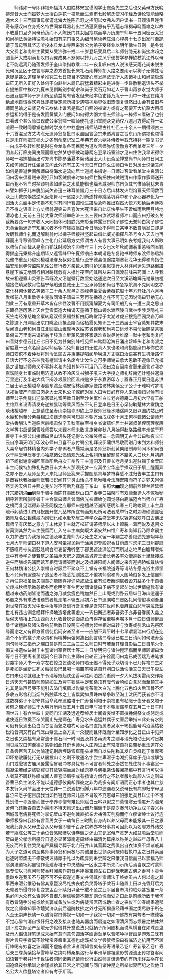 <!-- { "loadSidebar": true } -->
　　师讳如一号即非福州福清人俗姓林宋宝谟阁学士鬳斋先生之后也父英母方氏晚祷观音大士而娠梦大士授白莲花一枝觉而生焉甫七龄舅氏使习孝经及诗论辄能诵略通大义十三而孤事母孝谨北海大姓陈君奇之招配以女弗从闭户读书一日观演目连传奇有感叹曰立身扬名特世间孝耳曷若出世法遍资恩有乎乃蕴志缁褐母晓而难之以故不敢启口旦夕同母茹蔬而不入陈氏门其女因抱病而卒万历庚午师年十五闻密云太翁和尚柄法黄檗特往瞻礼始知有宗门事又从细母舅读老庄潜心释典十七岁出家时至跪请于母母察其坚志听投本县龙山寺西来灏公为弟子受经业以明年佛生日剃　是冬曾大父费老和尚继主黄檗从受沙弥十戒二十岁登坛受具后二年师翁隐元和尚接席趋之圆菩萨大戒期满复叹曰羽翼成矣不怒何以抟九万之风乎便誓学参禅欲杖策江外以母老不能远离乃随落发师于奎山染指教乘二年一夜复叹曰古人说法感天雨花尚未脱生死何况区区于空言耶弃之游方首抵长庆礼石雨禅师扣入路之要雨示以狗子无佛性话退疑是甚么道理单单推究三七日夜目不交睫心膺发痛茫无所人质诸补山和尚蒙启激曰茫无所入正好入处何不向赵州未屙已前猛着精彩由是进得一步昏散稍退话头不举自提拍盲中挨过九夏未见倒断别参朝宗和尚于灵石万如老人于曹山再参永觉大师于石鼓亘信禅师于罗山所至请益每有省发但未经本色钳锤乃庵于一山中一味坐在纯清绝点地自谓得欢喜处却被静定魔所摄少遇喧扰境界依旧热恼复慨然出山会有耆旧与师同邑谕之曰贤兄今去欲依止谁若是孤灯自照的禅诸方或有之苟要开大机豁大用须参运祖始得于是奋发回黄檗入门便问如何得大彻大悟去师翁与一棒师曰看破了也翁曰看破个甚么师曰现成公案翁嘘一嘘师便礼退归堂随众克勤仅八逾月方得动静一如喧寂一致时同廓堂也懒时学良冶中柱虚白诸师结颂古社社侣三十余人一期得颂古三十六首混呈方丈均点无遗师翁复批曰汝虽因言会宗未透离言之旨东山所谓颂也颂得只是未在师把其稿火之冬制命掌记室二年典宾寮六朔补侍者半载充持钵一期复书记一白戊子冬转维那是时在会龙象各司樵爨为道攻苦师弥切激励身不倒单者三年一夕困甚起行廊庑间曳履而蹶忽然梦想顿破动静两忘翌早趋室翁才见曰住住我早识得你师喝一喝拂袖而出时郑尚书陈参藩夏孝廉诸居士入山设斋至禅堂尚书问师曰日间工夫如何师曰行住坐卧又问此外还有工夫也无曰有曰作么生师曰今日对居士说话又问如何是善逝世间解师曰待海水逆流向居士道尚书揖谢一日师过客堂看单堂主良清公问曰客来须看贼来须打只如客贼俱来时如何师拦胸把住曰贼贼清曰作家作家师送开曰再犯不容当时拈颂机缘如建瓴之水莫能御也缁素咸服师亦自负其气惟师翁犹未肯曰譬如狮子儿未脱胎尚欠奋迅三昧耳值腊月三十日寺后山林发火烈焰亘天师同数百众上山救焚倏然逆风返焰舞马一逐路头打断遂拌命跳落坑莽中和个身心器界化为一团活火头面手足伤损不知时有同行智圆惟生蹑后急呼推出豁然大悟方知绝后再稣欺君不得之语直上方丈师翁迎笑曰且喜汝大死活来自此庆快平生不啻如雨后明月特地清凉也上元前五日侍丈室次师翁举临济三玄三要曰汝试颂看师冲口而应曰打破玄关截断要路一句齐收人天罔措休罔措朕兆未彰全体露翁曰狗子佛性无聻师白狗子佛性无黄金攃满途宁知廉义者不作守钱奴翁曰今日瞒汝不得师曰某甲不敢自瞒翁曰却是汝瞒我师作礼而退解制翁付以拂子师接得竖起曰借此威光指挥凡圣号令人天去也再拜而出寻移锡雪峰寺主化门公延居方丈师谓古人有言大事已明如丧考妣我何人斯敢以师位自处哉从是愈自韬昧时顺治辛卯师年三十六岁也次年秋闻师翁重恙特回省觐得擢座元秉拂升座期毕又返雪峰甲午夏师翁应本朝请是冬复驰书聘师东渡师修启辞免催书重至乃留别檀越法眷及叔弟侄启行至宁德县值途路荆塞获龙华无得和尚指住福安琐泉寺俾监院见性公暨行者方亲数人前引护送乘岚霭行入林莽间迷失道路倒蹑悬崖下临无地同行相对踌躇忽有人撑竹筏至问其所从来日偶渡前峰采药闻上人呼我故来相迎盍山灵预告耳既渡又沿崖壁行数里始达通途次日至大溪晤瞻辉元谢景初檀越接住琐泉数月往福宁候船遇良哉无上二公承师翁和尚召书急拟航海不克同明玄亦空化林彻休若乙等诸子二十余人就邑之灵峰寺坐夏会紫薇花越十年方开牡丹六月再发榴花八月重敷寺主克敬同诸子请曰三芳再花播德之兆不可无记因说偈曰野衲无心到此三芳有意重开草木皆存佛性汝曹不用疑猜解夏为有司阻船乃有一遭三吴之思自东瓯径游历荡上天台登雪窦造大梅谒天童循于稽山镜水渡西陵自武林步陟灵隐礼三天竺南经净慈瞻金粟转窥双径资福益折由历晦堂浮于太湖过虎丘搜览西园灵岩万峰之陈迹下舟洞庭出京口眺金山抵金陵而宿栖霞见知识三十三员居士宰官莫知其数末后闻径山老和尚自江北回虞山维摩再返姑苏省觐老和尚喜曰远涉不易命坐赐茶茶罢呈偈曰万里南来谒祖翁半腔热血醉薰风满怀家话难宣说尽付维摩一默中老和尚复问曰善财参德云比丘七日不见为甚向别峰相见师曰踏翻沧海日涌出碧峰头老和尚颔之留度夏一日点名磨面以师远客而兔师自出曰无位真人来也老和尚指旋磨曰与你位次师曰安佗不着仲秋将别令呈颂古并秉拂提唱阅毕唤进方丈嘱曰汝语甚有生机活路佗日话大行不必东往我有檀越请主名席今让汝住之可乎师谢曰承大恩敢不遵命已允榑桑之请加以师命义不容辞老和尚知其势不可沮乃示偈曰汝自闽南省觐来语言对我亦恢谐随身七事临时用济道从教不冷灰又书狮子吼三大字授之师礼辞南还计程往返将万里途行及半避大兵下闽涉艰履险回温州逾岁于永嘉密印寺丁酉春正月粟日逢苏洪二居士承王檀越命洊迎东渡至瑞安宿林廷卿家便路访林集侯公子公子于难鸣时梦韦驮戎妆威严而告曰肉身大士来也公子惊醒对家人曰今日必有异人来当洒扫以候有顷师至公子倒屣出迎举家延礼留斋数日别至沙关寓惟白长老兴德庵二月初六早有王舶主维鼎者设斋请发舟遂拉昙瑞等乘风而东不旬日登岸是日王心渠何毓楚林大堂魏之琰诸檀越奉　上意请住圣寿山崇福寺即欲上京觐师翁缘水陆遥隔又限以国约姑止时木庵和尚董分紫每相过埙篪迭奏喜可知矣本朝万治戊戌冬十月王何林魏诸公请师开堂拈香酬法当道临席敲唱肃然辛丑秋唐舶至得乡省诸缙绅居士并诸叔弟侄司理孝廉文学等书启请回雪峰师答以未觐本师未敢言旋癸卯秋八月始得赴洛路经丰州馆于开善寺丰主源公出接师曰灵山话头还记得么公微笑师曰一念圆明无古今公曰秋夜长江云自净满天明月印波心师曰且喜不忘付嘱公礼拜设伊蒲供尽敬而别月末到太和师翁大喜命居竹林精舍内外学子参谒者户屦常满是冬师翁新创黄檗结制命师同木和尚首众于两堂甲辰春无心独航诸公倡请观光洛上名刹所至留题莫不脍炙人口秋九月初辞祖下崎拟谢崇福回唐重阳后舟次丰州界丰主遣洞及开善长老月叟出迎驻锡于金粟园丰主问候特加殊礼先数日丰大夫人那须氏梦一应真坐宝华座手捧双日于扇上醒而异之亦不告人及师至夫人来礼见师坐猊床手握圆扇冥与梦符喜感不胜归告丰主主曰有是哉客秋我始面师恍若旧识闻其举灵山话头不觉唯唯今法旆既降而符子之梦夫岂偶然实尧天佛日并照之兆矣时不可后乃择基于东山　东照大▆现之祠前鼎建兰若延师开宗腊初涓▆到斋千城中而陈其事因榜山曰广寿寺曰福聚时有双鹿至逢人不惊呦呦相呼若素所驯养者丰主合掌曰师言曾闻佛光禅师始创圆觉感白鹿临筵今当师立广寿之榜而复见瑞得非圣圣同揆之应耶师曰是檀越至诚所感明年春三月略竣厥工丰主具疏币躬请进山四月祝国开堂凡丛林所宜有而规矩所可法者悉举行之时湖海硕德显密诸师及名公钜儒咸向风归化如水赴壑居三年学众益盛堂宇无以容道俗欢呼曰古佛出现师早有厌繁之意方丁未休夏丰主就万松轩请茶师示以末上颖脱一着而说及退闲众皆莫测其然为丰主强留而止入冬丰主病矣既大渐安然曰惟广寿和尚知我乃顾命嗣主以力护法门为我报师之德及丰主薨师为尽死生之义留一年嗣主亦善继述先志翊年秋七月大旱师谓曰林下道人安可坐视民物于涂炭即登殿祝香甘雨应时滂沱三日州郡靡不感叹月杪挝退鼓赴崎合府哀留弗听至于郡民遮途涕泣已而所过之地黑白瞻拜者如云中有参学之徒若筑之圣福承天肥之圆通高城育王诸长老各率众僧逾数十里延接或逆午而膳或先晡而馆互相竞请师笑而谢之及抵谏阳崎人闻师之来奔迎拥轿如戴怙恃王何林魏诸公接入崇福自时厥后不聚众不上堂有长福院道寿等请结冬愿充浴主师坚拒不允尚有遐迩衲子追至者不能悉拒则接之不倦初师翁和尚入国崎俗多发正信自师之再住崇福虽贩夫闾童亦能随喜禅诵斋戒放生至有渔者断网屠者毁刀益多化于自善矣庚戌秋师示微恙抵冬而愈明年春仲再发谓诸徒曰予病不复起矣勿以世情逼我有诸檀越来劝药剂皆谢而遣之弥月减食瘦色稍加然日上山庵或到卧云居纵目海山逍遥于形骸之外有求法语题赞者辄走笔不辍五月初六日书遗嘱略曰吉凶礼同僧俗事别吾虽谢世常在寂灭光中垂手汝等遵吾训行吾言便是吾常在世间也着麻戴白悲号哭泣效颦世礼有违古训念经拜忏择地造塔此等虚文一齐扫断违者非吾弟子亦非吾眷属入龛之后俟天晴抬上东山西向火化收骨灰调面施鱼毋得存留至嘱再嘱本月十四日值师诞辰桑华诸檀越及诸法眷约前后数日设斋庆祝师为起坐相对曰转与汝寿或引禾山先祭因缘而谢之又有群方善信徒侣问安沓至者一一应酬不异平时十七早谓昙瑞曰行期在迩造个不斫的龛子来众谓和尚精神尚强何遽出此言瑞曰尊诞已度三日请问如何法寿金刚句师竖三指示之瑞曰莫是前三三后三三么师曰时节若至其理自彰后二日自笔火化偈又书遗帖诀谢丰主暨诸州宰官居士等二十日黎明洞与诸仲昆环榻而坐师顾谓曰汝等今日不要离者里瑞问今日事作么生师曰日轮正当午徐而问曰龛已成否瑞乃进笔求封龛字师大书一寿字左右惊泣乞遗偈师曰若无偈不得死乎众切请不已乃挥笔曰生如是死如是坐断生死关触破没巴鼻喝一喝置笔啜茶自开胸曰快活快活又曰天已午否左右曰未也寻就寝正午令瑞等掖起趺坐香半炷间泊然而逝前一夕大风拔树雷雨交作斯日清霁天气甚热师颜貌如生及翌午锁龛手足和桑顶有暖气合崎缁白含悲而至顶其手礼其足举声号哭不能引去溢门填衢以俟攀龛茶毗次白光上腾化五色焰火后顶骨不坏多收五彩舍利当烟气所触草木之上皆累累如贯珠四辈争取至淘土汰灰而获者亦不可胜数群弟子不忍守其治命竟奉遗骼塔于广寿舍利塔于崇福更有粘缀于齿牙者又塔于黄檗之瑞光师生于大明万历丙辰五月十四日申时寂于本朝康熙辛亥五月二十日午时阅世五十有六坐四十夏同门江湖及远近荐绅居士闻者哀悼不置撰挽偈祭文或躬走或遣使逐日致奠至卒哭而止先是师在广寿见水头远运井偶于丈室后举指曰此处有水则可俄有泉涌出色白而甘凿而甃之匏杓可汲名曰直指属者泉水干竭狐鹿号鸣沼莲枯卷松柏皆凋又有白气笼山紫云上盍方丈一众疑而且怀既而计至知示化之日正山中见异之日也又崇福有泉常流于崖石间一时同涸及其冬再流考之则与瑞光塔动土同时日矣闻见咸叹曰何至德之感物如此其奇也师为人庄悫进止有常度自荷良苦秘重法道在众日备尝百苦无以为喻逮记别后埋踪雪窟蓬头垢面自以头陀称其发自灵峰迄于维摩密印坏衲敝履徒行无从屡投山寺名刹不敢通名字尝坐卑湿于南湖拥穿席于尧山或解包山门或憩锡古庙风餐露宿冒暑冲寒具忧有不可言者师处之泰然在处住持不事寝室一榻凝尘若经逆旅窃窥见其敛容端坐展对经录宛与佛祖亲伍每阅简编中有言行可以诱人者莫不踊跃称叹或闻人善喜溢眉宇或有扬诸方僧行之不轨者赧尔动颜人诘之则曰吾曹已负主法名不能以道德感彼奚却罪彼之非为哉多有闻斯语而正心术者也其仁慈孝友行义尚节盍出于天性非一二说焉初行脚八年中途遇叔父说母氏有病即归宁母见喜泣曰愿子佗日度我当如目犍连师曰儿虽不肖敢不克志母曰娘愿足矣且以尘中不可处别借一寺近舍而便于奉养寺僧有难色师赋白云吟以似之曰莫怪寒云懒度开为温亲舍倦飞还新春自去为霖雨不待天风送出山僧乃悔谢于是度岁奉母劝净业戊子春义兵困城母老病将死师时掌记檗山不避剑戟直抵亲舍祷佛天刳胸而疗立瘳诸绅士议行旌举师极辞曰我佛有言善男女于一劫每日三时割自身肉以养父母而未能报其一日之恩况我此身从父母生合从父母舍即舍千百身供养亦本分事其可因此以为名耶方外诸交若干庵陈公等三十余位皆感叹赠以诗卷谢之还山其记室俄产灵芝大如盆瞻后堂见而贺曰是公孝念所感异日道必显著漳南道周经由福清为篇序以称美之越四年母寿八十无疾而终复往哭灵追严冥福寻葬于北门石井山其营葬之费俱出自衣钵资不烦诸戚其为人子之道可谓至矣师事师翁和尚极尽其诚虽出世领众尚掖侍若执巾盂之日其索居也逐时凉燠无不修敬或诬师厚于礼以为眩异则未尝辨之曰惟我自信而已以崇福乃师翁演法道场躬自役作营建寿塔于中央结庵一区隶之本所先而示所后焉当疾之时蒙师翁专使以书慰问师焚香拜阅亲作嗣音再捧墨宝顾左右曰健哉老腕古佛之寿可卜矣今耋龄乡迩我虽不与筵不可不先祝遂述寿文并偈其推崇师法于终始虽古人何以逾之其事西来灏公惟恐有怫其意暨没尽礼执丧躬负灵骨塔于敛石山随置土田以充香灯后为无赖者所侵夺师复变衣盂百计赎归以全千载不坠之业平居自奉清约临众甚宽虽一茶果必问大众有么否则不自御凡檀信嚫馈不能却则负愧而受之曰此是前缘所致于我何有悉皆随手分施或给贫窭或备放生或为病徒辨医药或助亡者之丧仪辛卯春崎嶴遭郁攸之变师命知事作饘粥济众前后退院杖拂之外寸无所揭虽经藉书画之类尽散于所在人至无崇庳长幼一以诚待常曰佛视一切如一子我视一切如一佛故有桀骜者一瞻德容不觉心醉气消自恨忏归之晚及接众也随其器度而启迪之如濯清风而忘烦暑之袪体然到下刃之际至严至峻无少假借其升堂说法只就衲子所问随机而说纵横自在如珠走盘及示人偈语肆笔迅成未始有意而意句圆活字画遒劲足以验咳唾掉臂画是游戏三昧有得片言只字者莫不珍秘宝袭盍重其德也虎溪郑文学尝赞师像曰有临济之机用而不滥行棒喝有妙喜之波澜而不虚施语言识者谓知言矣有圣寿语录乙卷广寿新录乙卷广寿后录三卷黄檗拾草雪峰草之绕吟榑桑集洛行草丰州草佛祖道影赞源流正传颂答客问如语若于卷并行于世往者洞同诸弟兄请师说行由然师言谦逊节约有所未详兹忝在长嗣追绎夜参承训之余谨摭拾其日常之所见闻与同门诸仲昆之所举似裒而纪之俟他日名公大人欲登塔铭者庶有考于斯焉。
